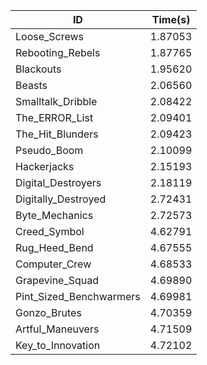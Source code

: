 |ID|Time(s)|
|-|-|
|Loose_Screws|1.87053|
|Rebooting_Rebels|1.87765|
|Blackouts|1.95620|
|Beasts|2.06560|
|Smalltalk_Dribble|2.08422|
|The_ERROR_List|2.09401|
|The_Hit_Blunders|2.09423|
|Pseudo_Boom|2.10099|
|Hackerjacks|2.15193|
|Digital_Destroyers|2.18119|
|Digitally_Destroyed|2.72431|
|Byte_Mechanics|2.72573|
|Creed_Symbol|4.62791|
|Rug_Heed_Bend|4.67555|
|Computer_Crew|4.68533|
|Grapevine_Squad|4.69890|
|Pint_Sized_Benchwarmers|4.69981|
|Gonzo_Brutes|4.70359|
|Artful_Maneuvers|4.71509|
|Key_to_Innovation|4.72102|
